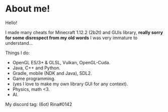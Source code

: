 # About me!
Hello!

I made many cheats for Minecraft 1.12.2 (2b2t) and GUIs library, **really sorry for some disrespect from my old words** I was very immature to understand...

Things I do:
- OpenGL ES/3+ & GLSL, Vulkan, OpenGL-Cuda.
- Java, C++ and Python.
- Gradle, mobile (NDK and Java), SDL2.
- Game programming.
- (yes I love to make my own library GUI for any context).
- Physics, math <3.
- AI.

My discord tag: (6ot) Rina#0142
